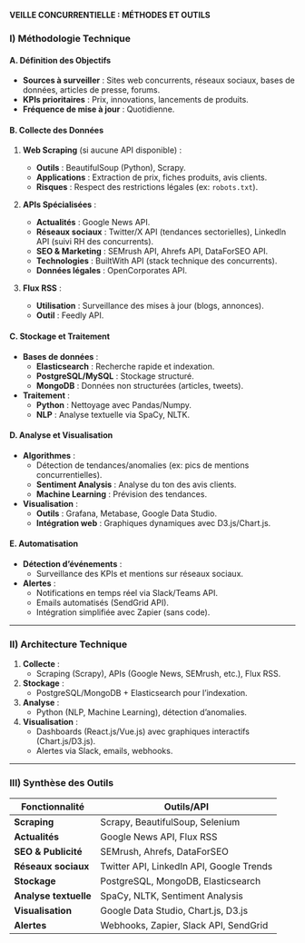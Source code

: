 
**VEILLE CONCURRENTIELLE : MÉTHODES ET OUTILS**  

### **I) Méthodologie Technique**  
#### **A. Définition des Objectifs**  
- **Sources à surveiller** : Sites web concurrents, réseaux sociaux, bases de données, articles de presse, forums.  
- **KPIs prioritaires** : Prix, innovations, lancements de produits.  
- **Fréquence de mise à jour** : Quotidienne.  

#### **B. Collecte des Données**  
1. **Web Scraping** (si aucune API disponible) :  
   - **Outils** : BeautifulSoup (Python), Scrapy.  
   - **Applications** : Extraction de prix, fiches produits, avis clients.  
   - **Risques** : Respect des restrictions légales (ex: `robots.txt`).  

2. **APIs Spécialisées** :  
   - **Actualités** : Google News API.  
   - **Réseaux sociaux** : Twitter/X API (tendances sectorielles), LinkedIn API (suivi RH des concurrents).  
   - **SEO & Marketing** : SEMrush API, Ahrefs API, DataForSEO API.  
   - **Technologies** : BuiltWith API (stack technique des concurrents).  
   - **Données légales** : OpenCorporates API.  

3. **Flux RSS** :  
   - **Utilisation** : Surveillance des mises à jour (blogs, annonces).  
   - **Outil** : Feedly API.  

#### **C. Stockage et Traitement**  
- **Bases de données** :  
  - **Elasticsearch** : Recherche rapide et indexation.  
  - **PostgreSQL/MySQL** : Stockage structuré.  
  - **MongoDB** : Données non structurées (articles, tweets).  
- **Traitement** :  
  - **Python** : Nettoyage avec Pandas/Numpy.  
  - **NLP** : Analyse textuelle via SpaCy, NLTK.  

#### **D. Analyse et Visualisation**  
- **Algorithmes** :  
  - Détection de tendances/anomalies (ex: pics de mentions concurrentielles).  
  - **Sentiment Analysis** : Analyse du ton des avis clients.  
  - **Machine Learning** : Prévision des tendances.  
- **Visualisation** :  
  - **Outils** : Grafana, Metabase, Google Data Studio.  
  - **Intégration web** : Graphiques dynamiques avec D3.js/Chart.js.  

#### **E. Automatisation**  
- **Détection d’événements** :  
  - Surveillance des KPIs et mentions sur réseaux sociaux.  
- **Alertes** :  
  - Notifications en temps réel via Slack/Teams API.  
  - Emails automatisés (SendGrid API).  
  - Intégration simplifiée avec Zapier (sans code).  

---

### **II) Architecture Technique**  
1. **Collecte** :  
   - Scraping (Scrapy), APIs (Google News, SEMrush, etc.), Flux RSS.  
2. **Stockage** :  
   - PostgreSQL/MongoDB + Elasticsearch pour l’indexation.  
3. **Analyse** :  
   - Python (NLP, Machine Learning), détection d’anomalies.  
4. **Visualisation** :  
   - Dashboards (React.js/Vue.js) avec graphiques interactifs (Chart.js/D3.js).  
   - Alertes via Slack, emails, webhooks.  

---

### **III) Synthèse des Outils**  
| **Fonctionnalité**       | **Outils/API**                              |  
|--------------------------|---------------------------------------------|  
| **Scraping**             | Scrapy, BeautifulSoup, Selenium            |  
| **Actualités**           | Google News API, Flux RSS                   |  
| **SEO & Publicité**      | SEMrush, Ahrefs, DataForSEO                 |  
| **Réseaux sociaux**      | Twitter API, LinkedIn API, Google Trends    |  
| **Stockage**             | PostgreSQL, MongoDB, Elasticsearch         |  
| **Analyse textuelle**    | SpaCy, NLTK, Sentiment Analysis            |  
| **Visualisation**        | Google Data Studio, Chart.js, D3.js         |  
| **Alertes**              | Webhooks, Zapier, Slack API, SendGrid       |  
